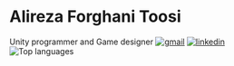# Alireza Forghani Toosi
 Unity programmer and Game designer
[![gmail](https://img.shields.io/static/v1?style=flat-square&logo=gmail&label=&message=alirezaft98&labelColor=313131&color=313131)](mailto:alirezaft98@gamil.com)
 [![linkedin](https://img.shields.io/badge/-@alirezaft-313131?style=flat-square&labelColor=313131&logo=LinkedIn&color=313131)](https://www.linkedin.com/in/alirezaft/)
 <br />
 ![Top languages](https://github-readme-stats.vercel.app/api/top-langs/?username=alirezaft&layout=compact)
 
 
